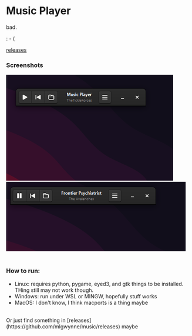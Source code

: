 # Music Player
bad.

: - (

[releases](https://github.com/mlgwynne/music/releases)


### Screenshots
![Screenshot](/img/Screenshot%202023-08-31%20102518.png "Screenshot")
![Other Screenshot](/img/Screenshot%202023-08-31%20102617.png "Other Screenshot")
<br>
<br>
### How to run:
  -  Linux: requires python, pygame, eyed3, and gtk things to be installed. THing still may not work though.
  -  Windows: run under WSL or MINGW, hopefully stuff works
  -  MacOS: I don't know, I think macports is a thing maybe
<br>
Or just find something in
[releases](https://github.com/mlgwynne/music/releases)
maybe
